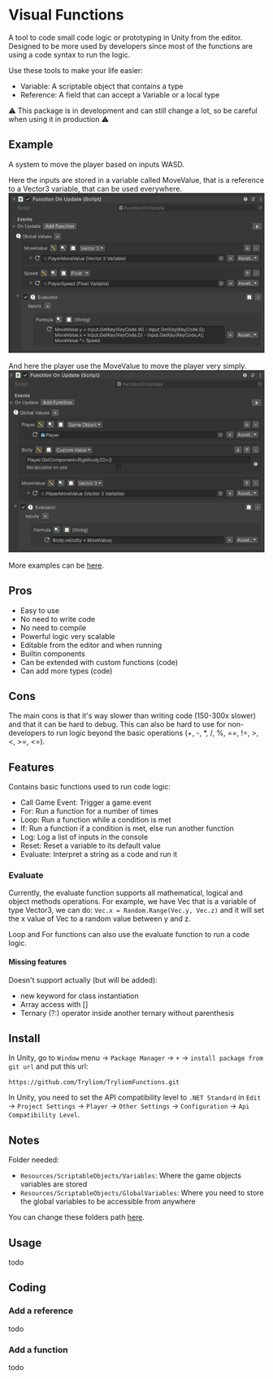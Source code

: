 # Visual Functions
A tool to code small code logic or prototyping in Unity from the editor.
Designed to be more used by developers since most of the functions are using a code syntax to run the logic.

Use these tools to make your life easier:
- Variable: A scriptable object that contains a type
- Reference: A field that can accept a Variable or a local type
  
⚠️ This package is in development and can still change a lot, so be careful when using it in production ⚠️

## Example 
A system to move the player based on inputs WASD.

Here the inputs are stored in a variable called MoveValue, that is a reference to a Vector3 variable, that can be used everywhere.
![SimpleInputManager.png](documentation/images/SimpleInputManager.png)

And here the player use the MoveValue to move the player very simply.
![SimplePlayerMove.png](documentation/images/SimplePlayerMove.png)

More examples can be [here](./documentation/MoreExamples.md).

## Pros
- Easy to use
- No need to write code
- No need to compile
- Powerful logic very scalable
- Editable from the editor and when running
- Builtin components
- Can be extended with custom functions (code)
- Can add more types (code)

## Cons
The main cons is that it's way slower than writing code (150-300x slower) and that it can be hard to debug.
This can also be hard to use for non-developers to run logic beyond the basic operations (+, -, *, /, %, ==, !=, >, <, >=, <=).

## Features
Contains basic functions used to run code logic:
- Call Game Event: Trigger a game event
- For: Run a function for a number of times
- Loop: Run a function while a condition is met
- If: Run a function if a condition is met, else run another function
- Log: Log a list of inputs in the console
- Reset: Reset a variable to its default value
- Evaluate: Interpret a string as a code and run it

### Evaluate
Currently, the evaluate function supports all mathematical, logical and object methods operations.
For example, we have Vec that is a variable of type Vector3, we can do:
`Vec.x = Random.Range(Vec.y, Vec.z)` and it will set the x value of Vec to a random value between y and z.

Loop and For functions can also use the evaluate function to run a code logic.

#### Missing features
Doesn't support actually (but will be added): 
- new keyword for class instantiation
- Array access with []
- Ternary (?:) operator inside another ternary without parenthesis

## Install
In Unity, go to `Window` menu -> `Package Manager` -> `+` -> `install package from git url` and put this url:
```
https://github.com/Tryliom/TryliomFunctions.git
```

In Unity, you need to set the API compatibility level to `.NET Standard` in `Edit` -> `Project Settings` -> `Player` -> `Other Settings` -> `Configuration` -> `Api Compatibility Level`.

## Notes
Folder needed:
- `Resources/ScriptableObjects/Variables`: Where the game objects variables are stored
- `Resources/ScriptableObjects/GlobalVariables`: Where you need to store the global variables to be accessible from anywhere

You can change these folders path [here](./Scripts/Utility/ReferenceUtility.cs).

## Usage
todo

## Coding
### Add a reference
todo

### Add a function
todo